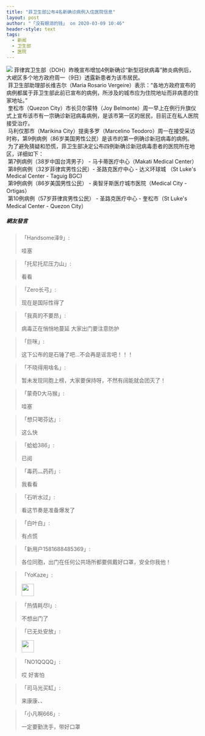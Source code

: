 ```yaml
---
title: "菲卫生部公布4名新确诊病例入住医院信息"
layout: post
author: "「没有眼泪的钱」 on 2020-03-09 10:46"
header-style: text
tags:
  - 新闻
  - 卫生部
  - 医院
---
```


<img src="http://images.feileyuan.com/images/ueditor/2020030910440000042447.jpg"><input type="hidden" value="菲乐园提供">
菲律宾卫生部（DOH）昨晚宣布增加4例新确诊“新型冠状病毒”肺炎病例后，大岷区多个地方政府周一（9日）透露新患者为该市居民。
<br>
&nbsp;菲卫生部助理部长维吉尔（Maria Rosario Vergeire）表示：“各地方政府宣布的病例都属于菲卫生部此前已宣布的病例，所涉及的城市应为住院地址而非病患的住家地址。”
<br>
&nbsp;奎松市（Quezon City）市长贝尔蒙特（Joy Belmonte）周一早上在例行升旗仪式上宣布该市有一宗确诊新冠病毒病例，是该市第一区的居民，目前正在私人医院接受治疗。
<br>
&nbsp;马利仅那市（Marikina City）提奥多罗（Marcelino Teodoro）周一在接受采访时称，第9例病例（86岁美国男性公民）是该市的第一例确诊新冠病毒的病例。
<br>
&nbsp;为了避免猜疑和恐慌，菲卫生部决定公布四例新确诊新冠病毒患者的医院所在地区，详细如下：
<br>
&nbsp;第7例病例（38岁中国台湾男子） - 马卡蒂医疗中心（Makati Medical Center）
<br>
&nbsp;第8例病例（32岁菲律宾男性公民）- 圣路克医疗中心 - 达义环球城 （St Luke's Medical Center - Taguig BGC)
<br>
&nbsp;第9例病例（86岁美国男性公民） - 奥智牙斯医疗城市医院（Medical City - Ortigas）
<br>
&nbsp;第10例病例（57岁菲律宾男性公民） - 圣路克医疗中心 - 奎松市（St Luke's Medical Center - Quezon City）
<br>

##### 網友發言 
> 「Handsome泽9」:
> <p>哇塞</p>

> 「托尼托尼压力山」:
> <p>看看</p>

> 「Zero长弓」:
> <p>现在是国际性得了</p>

> 「我真的不要昂」:
> <p>病毒正在悄悄地蔓延 大家出门要注意防护<br></p>

> 「巨咪」:
> <p>这下公布的是石锤了吧...不会再是谣言吧！！！</p>

> 「不晓得用啥名」:
> <p>暂未发现同胞上榜，大家要保持呀，不然有阔能就会团灭了！</p>

> 「蒙奇D大马猴」:
> <p>哇塞</p>

> 「想只喝芬达」:
> <p>这么快</p>

> 「蛤蛤386」:
> <p>已阅</p>

> 「毒药灬药药」:
> <p>我看看</p>

> 「石听水过」:
> <p>看这节奏是准备爆发了</p>

> 「白叶白」:
> <p>有点慌</p>

> 「新用户1581688485369」:
> <p>各位同胞，出门在任何公共场所都要佩戴好口罩，安全你我他！</p>

> 「YoKaze」:
> <p><img src="http://images.feileyuan.com/images/ueditor/dialogs/emotion/images/default/df_001.gif" width="32" height="32"></p>

> 「热情耗尽l」:
> <p>不想出门了</p>

> 「已无处安放」:
> <p><img src="http://images.feileyuan.com/images/ueditor/dialogs/emotion/images/default/df_002.gif" width="32" height="32"></p>

> 「NO1QQQQ」:
> <p>哎 好害怕</p>

> 「司马光买缸」:
> <p>来康康、、</p>

> 「小凡啊666」:
> <p>一定要勤洗手，带好口罩</p>


